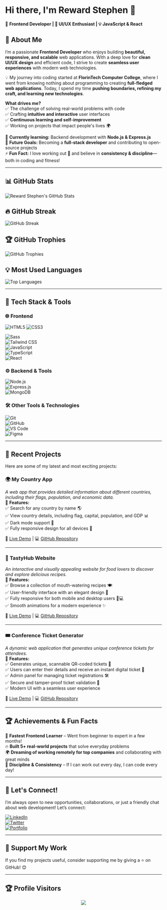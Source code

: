 # Hi there, I'm Reward Stephen 👋  
🚀 **Frontend Developer | 🎨 UI/UX Enthusiast | 💡 JavaScript & React**  

## 🌟 **About Me**  
I’m a passionate **Frontend Developer** who enjoys building **beautiful, responsive, and scalable** web applications. With a deep love for **clean UI/UX design** and efficient code, I strive to create **seamless user experiences** with modern web technologies.  

💡 My journey into coding started at **FlorinTech Computer College**, where I went from knowing nothing about programming to creating **full-fledged web applications**. Today, I spend my time **pushing boundaries, refining my craft, and learning new technologies**.  

**What drives me?**  
✅ The challenge of solving real-world problems with code  
✅ Crafting **intuitive and interactive** user interfaces  
✅ **Continuous learning and self-improvement**  
✅ Working on projects that impact people's lives 🌍  

🌱 **Currently learning:** Backend development with **Node.js & Express.js**  
🔭 **Future Goals:** Becoming a **full-stack developer** and contributing to open-source projects  
⚡ **Fun Fact:** I love working out 💪 and believe in **consistency & discipline**—both in coding and fitness!  

---

## 📊 GitHub Stats
![Reward Stephen's GitHub Stats](https://github-readme-stats.vercel.app/api?username=Reward-steve&show_icons=true&theme=radical&count_private=true)

## 🔥 GitHub Streak
![GitHub Streak](https://github-readme-streak-stats.herokuapp.com/?user=Reward-steve&theme=radical)

## 🏆 GitHub Trophies
![GitHub Trophies](https://github-profile-trophy.vercel.app/?username=Reward-steve&theme=radical&no-bg=true&no-frame=true&margin-w=15)

## 💡 Most Used Languages
![Top Languages](https://github-readme-stats.vercel.app/api/top-langs/?username=Reward-steve&layout=compact&theme=radical)



---

## 🔧 **Tech Stack & Tools**  

### 🌐 **Frontend**  
![HTML5](https://img.shields.io/badge/-HTML5-E34F26?style=flat-square&logo=html5&logoColor=white) ![CSS3](https://img.shields.io/badge/-CSS3-1572B6?style=flat-square&logo=css3)
  
![Sass](https://img.shields.io/badge/-Sass-CC6699?style=flat-square&logo=sass&logoColor=white)  
![Tailwind CSS](https://img.shields.io/badge/-Tailwind%20CSS-38B2AC?style=flat-square&logo=tailwind-css&logoColor=white)  
![JavaScript](https://img.shields.io/badge/-JavaScript-F7DF1E?style=flat-square&logo=javascript&logoColor=black)  
![TypeScript](https://img.shields.io/badge/-TypeScript-007ACC?style=flat-square&logo=typescript&logoColor=white)  
![React](https://img.shields.io/badge/-React-61DAFB?style=flat-square&logo=react&logoColor=black)  

### ⚙️ **Backend & Tools**  
![Node.js](https://img.shields.io/badge/-Node.js-339933?style=flat-square&logo=node.js&logoColor=white)  
![Express.js](https://img.shields.io/badge/-Express.js-000000?style=flat-square&logo=express&logoColor=white)  
![MongoDB](https://img.shields.io/badge/-MongoDB-47A248?style=flat-square&logo=mongodb&logoColor=white)  


### 🛠 **Other Tools & Technologies**  
![Git](https://img.shields.io/badge/-Git-F05032?style=flat-square&logo=git&logoColor=white)  
![GitHub](https://img.shields.io/badge/-GitHub-181717?style=flat-square&logo=github)  
![VS Code](https://img.shields.io/badge/-VS%20Code-007ACC?style=flat-square&logo=visual-studio-code)  
![Figma](https://img.shields.io/badge/-Figma-F24E1E?style=flat-square&logo=figma&logoColor=white)  

---

## 🚀 **Recent Projects**  
Here are some of my latest and most exciting projects:  

### 🌍 **My Country App**  
_A web app that provides detailed information about different countries, including their flags, population, and economic data._  
📌 **Features:**  
✅ Search for any country by name 🌎  
✅ View country details, including flag, capital, population, and GDP 📊  
✅ Dark mode support 🌙  
✅ Fully responsive design for all devices 📱  

🔗 [Live Demo](https://my-country-app-three.vercel.app/) | 💻 [GitHub Repository](https://github.com/Reward-steve/My-Country-App)  

---

### 🍔 **TastyHub Website**  
_An interactive and visually appealing website for food lovers to discover and explore delicious recipes._  
📌 **Features:**  
✅ Browse a collection of mouth-watering recipes 🍽️  
✅ User-friendly interface with an elegant design 🎨  
✅ Fully responsive for both mobile and desktop users 📱💻  
✅ Smooth animations for a modern experience ✨  

🔗 [Live Demo](https://tasty-hub-phi.vercel.app/) | 💻 [GitHub Repository](https://github.com/Reward-steve/Tasty-hub)  


---

### 🎟️ **Conference Ticket Generator**  
_A dynamic web application that generates unique conference tickets for attendees._  
📌 **Features:**  
✅ Generates unique, scannable QR-coded tickets 🎫  
✅ Users can enter their details and receive an instant digital ticket 📝  
✅ Admin panel for managing ticket registrations 🛠️  
✅ Secure and tamper-proof ticket validation 🔐  
✅ Modern UI with a seamless user experience  

🔗 [Live Demo](https://conference-ticket-generator-gamma.vercel.app/) | 💻 [GitHub Repository](https://github.com/Reward-steve/conference-ticket-generator-main)  


---

## 🏆 **Achievements & Fun Facts**  
🎯 **Fastest Frontend Learner** – Went from beginner to expert in a few months!  
🔥 **Built 5+ real-world projects** that solve everyday problems  
🌍 **Dreaming of working remotely for top companies** and collaborating with great minds  
💪 **Discipline & Consistency** – If I can work out every day, I can code every day!  

---

## 💬 **Let's Connect!**  
I’m always open to new opportunities, collaborations, or just a friendly chat about web development! Let’s connect:  

[![LinkedIn](https://img.shields.io/badge/-LinkedIn-0077B5?style=flat-square&logo=linkedin&logoColor=white)](https://www.linkedin.com/in/reward-stephen-166021310/)  
[![Twitter](https://img.shields.io/badge/-Twitter-1DA1F2?style=flat-square&logo=twitter&logoColor=white)](https://x.com/RewardStephen)  
[![Portfolio](https://img.shields.io/badge/-Portfolio-FF5733?style=flat-square&logo=web&logoColor=white)](https://yourwebsite.com)  

---

## 🚀 **Support My Work**  
If you find my projects useful, consider supporting me by giving a ⭐ on GitHub! 😊  

---

## 🏆 **Profile Visitors**  
<p align="center">
  <img src="https://visitor-badge.laobi.icu/badge?page_id=RewardStephen" />
</p>
